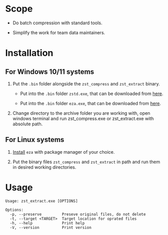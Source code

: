 # Scope

- Do batch compression with standard tools.

- Simplify the work for team data maintainers.

# Installation

## For Windows 10/11 systems

1. Put the `.bin` folder alongside the `zst_compress` and `zst_extract` binary.

   - Put into the `.bin` folder `zstd.exe`, that can be downloaded from [here](https://github.com/facebook/zstd/releases).

   - Put into the `.bin` folder `eza.exe`, that can be downloaded from [here](https://github.com/eza-community/eza/releases).

2. Change directory to the archive folder you are working with, open windows terminal and run zst_compress.exe or zst_extract.exe with absolute path.

## For Linux systems

1. [Install](https://crates.io/crates/eza) `eza` with package manager of your choice.

2. Put the binary files `zst_compress` and `zst_extract` in path and run them in desired working directories.

# Usage

```
Usage: zst_extract.exe [OPTIONS]

Options:
  -p, --preserve         Preseve original files, do not delete
  -t, --target <TARGET>  Target location for oprated files
  -h, --help             Print help
  -V, --version          Print version
```